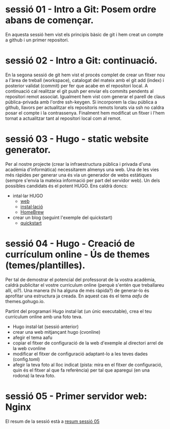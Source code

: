 # sessió 01 - Intro a Git: Posem ordre abans de començar.
En aquesta sessió hem vist els principis bàsic de git i hem creat un compte a github i un primer repositori.

# sessió 02 - Intro a Git: continuació.
En la segona sessió de git hem vist el procés complet de crear un fitxer nou a l'àrea de treball (workspace), catalogat del mateix amb el git add (index) i posterior validat (commit) per fer que acabe en el repositori local. A continuació cal realitzar el git push per enviar els commits pendents al repositori remot associat. Igualment hem vist com generar el parell de claus pública-privada amb l'ordre ssh-keygen. Si incorporem la clau pública a github, llavors per actualitzar els repositoris remots lonats via ssh no caldra posar el compte i la contrassenya. Finalment hem modificat un fitxer i l'hem tornat a actualitzar tant al repositori local com al remot.

# sessió 03 - Hugo - static website generator.

Per al nostre projecte (crear la infraestructura pública i privada d'una acadèmia d'informàtica) necessitarem almenys una web. Una de les vies més ràpides per generar una és via un generador de webs estàtiques (sempre s'envia la mateixa informació per part del servidor web). Un dels possibles candidats és el potent HUGO. Ens caldrà doncs:
 
- intal·lar HUGO
  - [web](https://gohugo.io/)
  - [instal·lació](https://gohugo.io/getting-started/installing)
  - [HomeBrew](https://docs.brew.sh/Homebrew-on-Linux)
- crear un blog (seguint l'exemple del quickstart) 
  - [quickstart](https://gohugo.io/getting-started/quick-start/)

# sessió 04 - Hugo - Creació de currículum online - Ús de themes (temes/plantilles).

Per tal de demostrar el potencial del professorat de la vostra acadèmia, caldrà publicitar el vostre curriculum online (perquè s'entén que treballareu allí, oi?). Una manera (hi ha alguna de més ràpida?) de generar-lo és aprofitar una estructura ja creada. En aquest cas és el tema *aafu* de themes.gohugo.io.

Partint del programari Hugo instal·lat (un únic executable), crea el teu currículum online amb una foto teva.

- Hugo instal·lat (sessió anterior)
- crear una web mitjançant hugo (cvonline)
- afegir el tema aafu
- copiar el fitxer de configuració de la web d'exemple al directori arrel de la web cvonline
- modificar el fitxer de configuració adaptant-lo a les teves dades (config.toml)
- afegir la teva foto al lloc indicat (pista: mira en el fitxer de configuració, quin és el fitxer al que fa referència) per tal que aparegui (en una rodona) la teva foto.


# sessió 05 - Primer servidor web: Nginx

El resum de la sessió està a [resum sessió 05](https://hackmd.io/@joaniznardo/ryddNTurv) 

